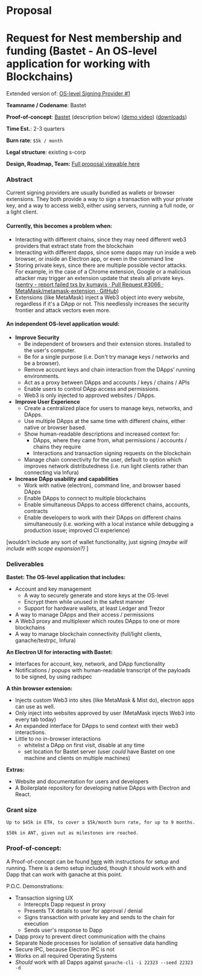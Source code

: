 # Proposal

# Request for Nest membership and funding (Bastet - An OS-level application for working with Blockchains)

Extended version of: [OS-level Signing Provider #1](https://github.com/aragon/nest/issues/1)

**Teamname / Codename**: Bastet

**Proof-of-concept**: [Bastet](https://github.com/verdverm/bastet)  (description below) ([demo video](https://youtu.be/HQlpE0O0BUA)) ([downloads](https://drive.google.com/open?id=1mGVt5M_3C9NwSFAMJ79G56sGX4qrL899))

**Time Est.**: 2-3 quarters

**Burn rate**: `$5k / month`

**Legal structure**: existing s-corp 

**Design, Roadmap, Team:**   [Full proposal viewable here](https://github.com/verdverm/nest/tree/master/grants/Bastet)

### Abstract

Current signing providers are usually bundled as wallets or browser extensions.
They both provide a way to sign a transaction with your private key,
and a way to access web3, either using servers, running a full node, or a light client.

#### Currently, this becomes a problem when:

- Interacting with different chains, since they may need different web3 providers that extract state from the blockchain
- Interacting with different dapps, since some dapps may run inside a web browser, or inside an Electron app, or even in the command line
- Storing private keys, since there are multiple possible vector attacks. For example, in the case of a Chrome extension, Google or a malicious attacker may trigger an extension update that steals all private keys. ([sentry - report failed txs by kumavis · Pull Request #3066 · MetaMask/metamask-extension · GitHub](https://github.com/MetaMask/metamask-extension/pull/3066))
- Extensions (like MetaMask) inject a Web3 object into every website, regardless if it's a DApp or not. This needlessly increases the security frontier and attack vectors even more.

#### An independent OS-level application would:

- **Improve Security**
    - Be independent of browsers and their extension stores. Installed to the user's computer.
    - Be for a single purpose (i.e. Don't try manage keys / networks and be a browser).
    - Remove account keys and chain interaction from the DApps' running environments.
    - Act as a proxy between DApps and accounts / keys / chains / APIs
    - Enable users to control DApp access and permissions.
    - Web3 is only injected to approved websites / DApps.
- **Improve User Experience**
    - Create a centralized place for users to manage keys, networks, and DApps.
    - Use multiple DApps at the same time with different chains, either native or browser based.
    - Show human-readable descriptions and increased context for:
        - DApps, where they came from, what permissions / accounts / chains they require
        - Interactions and transaction signing requests on the blockchain
    - Manage chain connectivity for the user, default to option which improves network distributedness (i.e. run light clients rather than connecting via Infura)
- **Increase DApp usability and capabilities**
    - Work with native (electron), command line, and browser based DApps
    - Enable DApps to connect to multiple blockchains
    - Enable simultaneous DApps to access differenct chains, accounts, contracts
    - Enable developers to work with their DApps on different chains simultaneously (i.e. working with a local instance while debugging a production issue; improved CI experience)

[wouldn't include any sort of wallet functionality, just signing _(maybe will include with scope expansion?)_ ]


### Deliverables

**Bastet: The OS-level application that includes:**
- Account and key management
    - A way to securely generate and store keys at the OS-level
    - Encrypt them while unused in the safest manner
    - Support for hardware wallets, at least Ledger and Trezor
- A way to manage DApps and their access / permissions
- A Web3 proxy and multiplexer which routes DApps to one or more blockchains
- A way to manage blockchain connectivity (full/light clients, ganache/testrpc, Infura)

**An Electron UI for interacting with Bastet:**
- Interfaces for account, key, network, and DApp functionality
- Notifications / popups with human-readable transcript of the payloads to be signed, by using radspec

**A thin browser extension:**
- Injects custom Web3 into sites (like MetaMask & Mist do), electron apps can use as well.
- Only inject into websites approved by user (MetaMask injects Web3 into every tab today)
- An expanded interface for DApps to send context with their web3 interactions.
- Little to no in-browser interactions
  - whitelist a DApp on first visit, disable at any time
  - set location for Bastet server (user _could_ have Bastet on one machine and clients on multiple machines)

**Extras:**
- Website and documentation for users and developers
- A Boilerplate repository for developing native DApps with Electron and React.

### Grant size

`Up to $45k in ETH, to cover a $5k/month burn rate, for up to 9 months.`

`$50k in ANT, given out as milestones are reached.`

### Proof-of-concept:

A Proof-of-concept can be found [here](https://github.com/verdverm/bastet) with instructions for setup and running. There is a demo setup included, though it should work with and Dapp that can work with ganache at this point.

P.O.C. Demonstrations:

- Transaction signing UX
    - Interecpts Dapp request in proxy
    - Presents TX details to user for approval / denial
    - Signs transaction with private key and sends to the chain for execution
    - Sends user's response to Dapp
- Dapp proxy to prevent direct communication with the chains
- Separate Node processes for isolation of sensative data handling
- Secure IPC, because Electron IPC is not
- Works on all required Operating Systems
- _Should_ work with all Dapps against `ganache-cli -i 22323 --seed 22323 -d`
